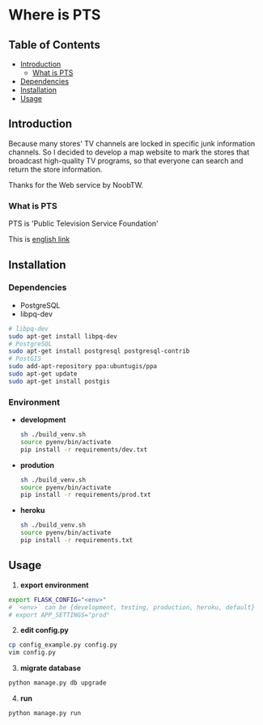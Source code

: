 # Where is PTS

## Table of Contents

* [Introduction](#Introduction)
    * [What is PTS](#What_is_PTS)
* [Dependencies](#Dependencies)
* [Installation](#Installation)
* [Usage](#Usage)

## Introduction

Because many stores' TV channels are locked in specific junk information channels. So I decided to develop a map website to mark the stores that broadcast high-quality TV programs, so that everyone can search and return the store information.

Thanks for the Web service by NoobTW.

### What is PTS

PTS is 'Public Television Service Foundation'

This is [english link](http://eng.pts.org.tw/)



## Installation

### Dependencies

* PostgreSQL
* libpq-dev

```bash
# libpq-dev
sudo apt-get install libpq-dev
# PostgreSQL
sudo apt-get install postgresql postgresql-contrib
# PostGIS
sudo add-apt-repository ppa:ubuntugis/ppa
sudo apt-get update
sudo apt-get install postgis
```

### Environment

- **development**

    ```bash
    sh ./build_venv.sh
    source pyenv/bin/activate
    pip install -r requirements/dev.txt
    ```

- **prodution**

    ```bash
    sh ./build_venv.sh
    source pyenv/bin/activate
    pip install -r requirements/prod.txt
    ```

- **heroku**

    ```bash
    sh ./build_venv.sh
    source pyenv/bin/activate
    pip install -r requirements.txt
    ```

## Usage

1. **export environment**

```bash 
export FLASK_CONFIG="<env>"
# `<env>` can be {development, testing, production, heroku, default}
# export APP_SETTINGS="prod"
```

2. **edit config.py**

```bash
cp config_example.py config.py
vim config.py
```

3. **migrate database**

```bash
python manage.py db upgrade
```

4. **run**

```bash
python manage.py run
```